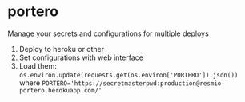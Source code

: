 # portero

Manage your secrets and configurations for multiple deploys

1. Deploy to heroku or other
2. Set configurations with web interface
3. Load them:
`os.environ.update(requests.get(os.environ['PORTERO']).json())` where `PORTERO='https://secretmasterpwd:production@resmio-portero.herokuapp.com/'`
